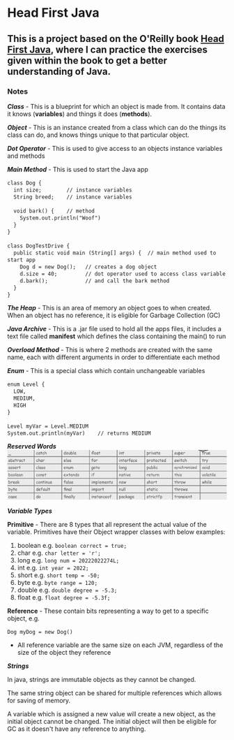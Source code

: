 # Head First Java
This is a project based on the O'Reilly book [Head First Java](https://learning.oreilly.com/library/view/head-first-java/9781492091646/),
where I can practice the exercises given within the book to get a better understanding of Java.
---
### Notes
***Class*** - This is a blueprint for which an object is made from. It contains data it knows (**variables**) and
things it does (**methods**).

***Object*** - This is an instance created from a class which can do the things its
class can do, and knows things unique to that particular object.

***Dot Operator*** - This is used to give access to an objects instance variables and methods

***Main Method*** - This is used to start the Java app

```
class Dog {
  int size;        // instance variables
  String breed;    // instance variables
  
  void bark() {    // method
    System.out.println("Woof")
  }
}

class DogTestDrive {
  public static void main (String[] args) {  // main method used to start app
    Dog d = new Dog();   // creates a dog object
    d.size = 40;         // dot operator used to access class variable
    d.bark();            // and call the bark method
  }
}
```

***The Heap*** - This is an area of memory an object goes to when created. When an 
object has no reference, it is eligible for Garbage Collection (GC)

***Java Archive*** - This is a .jar file used to hold all the apps files, it
includes a text file called **manifest** which defines the class containing the main() to run

***Overload Method*** - This is where 2 methods are created with the same name, each
with different arguments in order to differentiate each method

***Enum*** - This is a special class which contain unchangeable variables
```
enum Level {
  LOW,
  MEDIUM,
  HIGH
}

Level myVar = Level.MEDIUM    
System.out.println(myVar)    // returns MEDIUM
```

***Reserved Words***
![list of reserved words](resources/images/reserved.PNG)

***Variable Types***

**Primitive** - There are 8 types that all represent the actual value of the variable. Primitives have their 
Object wrapper classes with below examples:
1. boolean e.g. ```boolean correct = true;```
2. char e.g. ```char letter = 'r';```
3. long e.g. ```long num = 20222022274L;```
4. int e.g. ```int year = 2022;```
5. short e.g. ```short temp = -50;```
6. byte e.g. ```byte range = 120;```
7. double e.g. ```double degree = -5.3;```
8. float e.g. ```float degree = -5.3f;```

**Reference** - These contain bits representing a way to get to a specific object, e.g.

```
Dog myDog = new Dog()
```

- All reference variable are the same size on each JVM, regardless of the size of the object they reference

***Strings***

In java, strings are immutable objects as they cannot be changed. 

The same string object can be shared for multiple references which allows for saving of memory. 

A variable which is assigned a new value will create a new object, as the initial 
object cannot be changed. The initial object will then be eligible for GC as it 
doesn't have any reference to anything.
